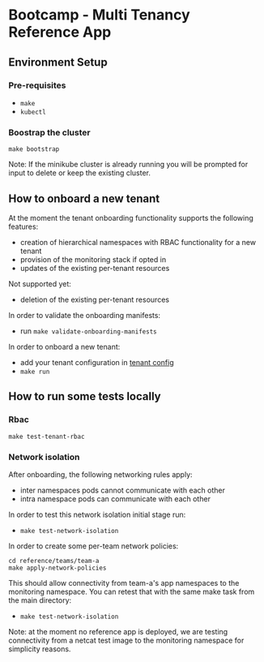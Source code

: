 # Bootcamp - Multi Tenancy Reference App

## Environment Setup

### Pre-requisites

- `make`
- `kubectl`

###  Boostrap the cluster 

`make bootstrap`

Note: If the minikube cluster is already running you will be prompted for input to delete or keep the existing cluster.

## How to onboard a new tenant

At the moment the tenant onboarding functionality supports the following features:
- creation of hierarchical namespaces with RBAC functionality for a new tenant
- provision of the monitoring stack if opted in
- updates of the existing per-tenant resources

Not supported yet:
- deletion of the existing per-tenant resources

In order to validate the onboarding manifests:
- run `make validate-onboarding-manifests`

In order to onboard a new tenant:
- add your tenant configuration in [tenant config](/bootcamp-resources/modules/multi-tenancy/reference/reference/onboard/tenant_config.cue)
- `make run`

## How to run some tests locally

### Rbac

`make test-tenant-rbac`

### Network isolation
After onboarding, the following networking rules apply:
- inter namespaces pods cannot communicate with each other
- intra namespace pods can communicate with each other

In order to test this network isolation initial stage run:
- `make test-network-isolation`

In order to create some per-team network policies: 
```
cd reference/teams/team-a
make apply-network-policies
```
This should allow connectivity from team-a's app namespaces to the monitoring namespace. 
You can retest that with the same make task from the main directory:
- `make test-network-isolation`

Note: at the moment no reference app is deployed, we are testing connectivity from a netcat test image to the monitoring namespace for simplicity reasons.


